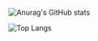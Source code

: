 ![Anurag's GitHub stats](https://github-readme-stats.vercel.app/api?username=Wonsang222&show_icons=true&bg_color=00000000)

![Top Langs](https://github-readme-stats.vercel.app/api/top-langs/?username=anuraghazra&layout=compact)
